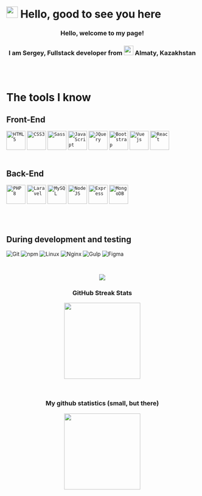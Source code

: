 # <img src="https://media.giphy.com/media/hvRJCLFzcasrR4ia7z/giphy.gif" width="30"/> Hello, good to see you here

<h3 align="center">Hello, welcome to my page!</h3>
<h3 align="center"> I am Sergey, Fullstack developer from <img src="https://upload.wikimedia.org/wikipedia/commons/d/d3/Flag_of_Kazakhstan.svg" width="25"/> Almaty, Kazakhstan</h3>
<br/>
<br/>

# The tools I know

## Front-End

<code><img alt="HTML5" title="HTML5" src="https://www.flaticon.com/svg/static/icons/svg/732/732212.svg" width="50" height="50" /></code>
<code><img alt="CSS3" title="CSS3" src="https://www.flaticon.com/svg/static/icons/svg/732/732190.svg" width="50" height="50" /></code>
<code><img alt="Sass" title="Sass" src="https://www.vectorlogo.zone/logos/sass-lang/sass-lang-icon.svg" width="50" height="50" /></code>
<code><img alt="JavaScript" title="JavaScript" src="https://cdn.worldvectorlogo.com/logos/logo-javascript.svg" width="50" height="50" /></code>
<code><img alt="JQuery" title="JQuery" src="https://www.vectorlogo.zone/logos/jquery/jquery-icon.svg" width="50" height="50" /></code>
<code><img alt="Bootstrap" title="Bootstrap" src="https://cdn.worldvectorlogo.com/logos/bootstrap-4.svg" width="50" height="50" /></code>
<code><img alt="Vue js" title="Vue js" src="https://www.vectorlogo.zone/logos/vuejs/vuejs-icon.svg" width="50" height="50"></code>
<code><img alt="React" title="React" src="https://www.vectorlogo.zone/logos/reactjs/reactjs-icon.svg" width="50" height="50"></code>
<br/>
<br/>

## Back-End

<code><img alt="PHP 8" title="PHP 8" src="https://www.vectorlogo.zone/logos/php/php-icon.svg" width="50" height="50" /></code>
<code><img alt="Laravel" title="Laravel" src="https://www.vectorlogo.zone/logos/laravel/laravel-icon.svg" width="50" height="50" /></code>
<code><img alt="MySQL" title="MySQL" src="https://www.vectorlogo.zone/logos/mysql/mysql-icon.svg" width="50" height="50" /></code>
<code><img alt="Node JS" title="Node JS" src="https://www.vectorlogo.zone/logos/nodejs/nodejs-icon.svg" width="50" height="50" /></code>
<code><img alt="Express" title="Express" src="https://www.vectorlogo.zone/logos/expressjs/expressjs-icon.svg" width="50" height="50" /></code>
<code><img alt="MongoDB" title="MongoDB" src="https://www.vectorlogo.zone/logos/mongodb/mongodb-icon.svg" width="50" height="50"></code>

<br/>
<br/>

## During development and testing

<p>
  <img alt="Git" src="https://img.shields.io/badge/-Git-F05032?style=flat-square&logo=git&logoColor=white" />
  <img alt="npm" src="https://img.shields.io/badge/-NPM-CB3837?style=flat-square&logo=npm&logoColor=white" />
  <img alt="Linux" src="https://img.shields.io/badge/-Linux-efb80f?style=flat-square&logo=Linux&logoColor=black" />
  <img alt="Nginx" src="https://img.shields.io/badge/-Nginx-009137?style=flat-square&logo=Nginx&logoColor=white" />
  <img alt="Gulp" src="https://img.shields.io/badge/-Gulp-d34a47?style=flat-square&logo=Gulp&logoColor=white" />
  <img alt="Figma" src="https://img.shields.io/badge/-Figma-1abcfe?style=flat-square&logo=Figma&logoColor=white" />
</p>

<br>
<p align="center">
<img src="https://github-readme-stats.vercel.app/api/top-langs/?username=Diego475&theme=chartreuse-dark">
</p>

<h3 align="center">GitHub Streak Stats</h3>
<p align="center">
  <img src="https://github-readme-streak-stats.herokuapp.com/?user=Diego475&theme=chartreuse-dark" height="200">
</p>
<br/>
<h3 align="center">My github statistics (small, but there)</h3>
<p align="center">
  <img src="https://github-readme-stats.vercel.app/api?username=Diego475&theme=chartreuse-dark&show_icons=true&include_all_commits=true&hide_border=true" height="200"/>
</p>
